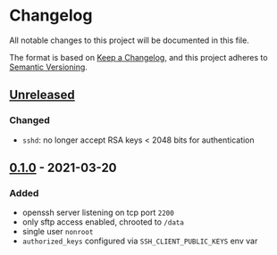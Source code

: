 # Changelog
All notable changes to this project will be documented in this file.

The format is based on [Keep a Changelog](https://keepachangelog.com/en/1.0.0/),
and this project adheres to [Semantic Versioning](https://semver.org/spec/v2.0.0.html).

## [Unreleased]
### Changed
- `sshd`: no longer accept RSA keys < 2048 bits for authentication

## [0.1.0] - 2021-03-20
### Added
- openssh server listening on tcp port `2200`
- only sftp access enabled, chrooted to `/data`
- single user `nonroot`
- `authorized_keys` configured via `SSH_CLIENT_PUBLIC_KEYS` env var

[Unreleased]: https://github.com/fphammerle/docker-sftpd/compare/v0.1.0...master
[0.1.0]: https://github.com/fphammerle/docker-sftpd/tree/v0.1.0
